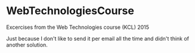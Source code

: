 # WebTechnologiesCourse
Excercises from the Web Technologies course (KCL) 2015

Just because I don't like to send it per email all the time and didn't think of another solution.

